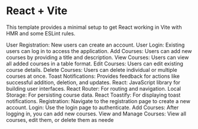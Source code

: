 # React + Vite

This template provides a minimal setup to get React working in Vite with HMR and some ESLint rules.

User Registration: New users can create an account.
User Login: Existing users can log in to access the application.
Add Courses: Users can add new courses by providing a title and description.
View Courses: Users can view all added courses in a table format.
Edit Courses: Users can edit existing course details.
Delete Courses: Users can delete individual or multiple courses at once.
Toast Notifications: Provides feedback for actions like successful addition, deletion, and updates.
React: JavaScript library for building user interfaces.
React Router: For routing and navigation.
Local Storage: For persisting course data.
React Toastify: For displaying toast notifications.
Registration: Navigate to the registration page to create a new account.
Login: Use the login page to authenticate.
Add Courses: After logging in, you can add new courses.
View and Manage Courses: View all courses, edit them, or delete them as neede